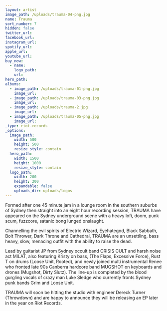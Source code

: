 ```yaml
---
layout: artist
image_path: /uploads/trauma-04-png.jpg
name: Trauma
sort_number: 7
hidden: false
twitter_url:
facebook_url:
instagram_url:
spotify_url:
apple_url:
youtube_url:
buy_now:
  - name:
    logo_path:
    url:
hero_path:
albums:
  - image_path: /uploads/trauma-01-png.jpg
    image_url:
  - image_path: /uploads/trauma-03-png.jpg
    image_url:
  - image_path: /uploads/trauma-2.jpg
    image_url:
  - image_path: /uploads/trauma-05-png.jpg
    image_url:
_type: riot-records
_options:
  image_path:
    width: 500
    height: 500
    resize_style: contain
  hero_path:
    width: 1500
    height: 1000
    resize_style: contain
  logo_path:
    width: 200
    height: 200
    expandable: false
    uploads_dir: uploads/logos
---
```


Formed after one 45 minute jam in a lounge room in the southern suburbs of Sydney then straight into an eight hour recording session, TRAUMA have appeared on the Sydney underground scene with a heavy lofi, doom, punk scum, fuzzcore, satanic bong lunged onslaught.

Channelling the evil spirits of Electric Wizard, Eyehategod, Black Sabbath, Bolt Thrower, Dark Throne and Cathedral, TRAUMA are an unsettling, bass heavy, slow, menacing outfit with the ability to raise the dead.

Lead by guitarist JP from Sydney occult band CRISIS CULT and harsh noise act MILAT, also featuring Kristy on bass, (The Flaps, Excessive Force), Rust T on drums (Loose Unit, Rooted), and newly joined multi instrumental Renee who fronted late 90s Canberra hardcore band MUGSHOT on keyboards and drones (Mugshot, Dirty Slutz). The line-up is completed by the blood gurgling vocals of crazy man Luke Sledge who currently fronts Sydney punk bands Grim and Loose Unit.

TRAUMA will soon be hitting the studio with engineer Dereck Turner (Throwdown) and are happy to announce they will be releasing an EP later in the year on Riot Records.